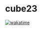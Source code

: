 # cube23

[![wakatime](https://wakatime.com/badge/user/28037aea-5bfb-4819-8766-ade682674479/project/018b6d9e-bc05-439c-8af2-bcdd96558f22.svg)](https://wakatime.com/badge/user/28037aea-5bfb-4819-8766-ade682674479/project/018b6d9e-bc05-439c-8af2-bcdd96558f22)
